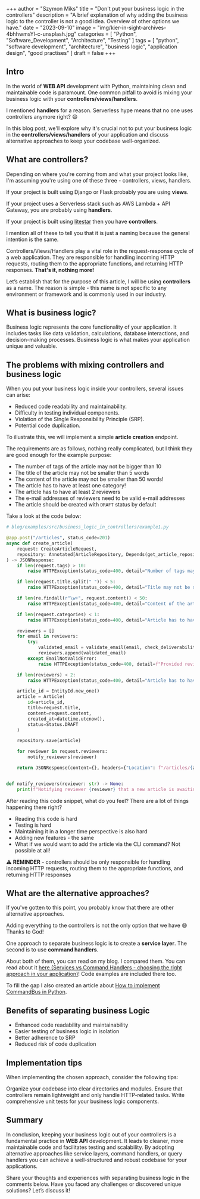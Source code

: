 +++
author = "Szymon Miks"
title = "Don't put your business logic in the controllers"
description = "A brief explanation of why adding the business logic to the controller is not a good idea. Overview of other options we have."
date = "2023-09-10"
image = "img/kier-in-sight-archives-4bhhwmsYl-c-unsplash.jpg"
categories = [
     "Python", "Software_Development", "Architecture", "Testing"
]
tags = [
    "python",
    "software development",
    "architecture",
    "business logic",
    "application design",
    "good practises"
]
draft = false
+++

## Intro

In the world of **WEB API** development with Python, maintaining clean and maintainable code is paramount.
One common pitfall to avoid is mixing your business logic with your **controllers/views/handlers**.

I mentioned **handlers** for a reason.
Serverless hype means that no one uses controllers anymore right? :smile:

In this blog post, we'll explore why it's crucial not to put your business logic in the **controllers/views/handlers**
of your application and discuss alternative approaches to keep your codebase well-organized.


## What are controllers?

Depending on where you're coming from and what your project looks like,
I'm assuming you're using one of these three - controllers, views, handlers.

If your project is built using Django or Flask probably you are using **views**.

If your project uses a Serverless stack such as AWS Lambda + API Gateway, you are probably using **handlers**.

If your project is built using [litestar](https://litestar.dev/) then you have **controllers**.

I mention all of these to tell you that it is just a naming because the general intention is the same.

Controllers/Views/Handlers play a vital role in the request-response cycle of a web application.
They are responsible for handling incoming HTTP requests, routing them to the appropriate functions, and returning HTTP responses.
**That's it, nothing more!**

Let’s establish that for the purpose of this article, I will be using **controllers** as a name.
The reason is simple - this name is not specific to any environment or framework and is commonly used in our industry.


## What is business logic?

Business logic represents the core functionality of your application.
It includes tasks like data validation, calculations, database interactions, and decision-making processes.
Business logic is what makes your application unique and valuable.

## The problems with mixing controllers and business logic

When you put your business logic inside your controllers, several issues can arise:

- Reduced code readability and maintainability.
- Difficulty in testing individual components.
- Violation of the Single Responsibility Principle (SRP).
- Potential code duplication.


To illustrate this, we will implement a simple **article creation** endpoint.

The requirements are as follows, nothing really complicated, but I think they are good enough for the example purpose:
- The number of tags of the article may not be bigger than 10
- The title of the article may not be smaller than 5 words
- The content of the article may not be smaller than 50 words!
- The article has to have at least one category!
- The article has to have at least 2 reviewers
- The e-mail addresses of reviewers need to be valid e-mail addresses
- The article should be created with `DRAFT` status by default

Take a look at the code below:

```python
# blog/examples/src/business_logic_in_controllers/example1.py

@app.post("/articles", status_code=201)
async def create_article(
    request: CreateArticleRequest,
    repository: Annotated[ArticleRepository, Depends(get_article_repository)]
) -> JSONResponse:
    if len(request.tags) > 10:
        raise HTTPException(status_code=400, detail="Number of tags may not be bigger than 10!")

    if len(request.title.split(" ")) < 5:
        raise HTTPException(status_code=400, detail="Title may not be smaller than 5 words!")

    if len(re.findall(r"\w+", request.content)) < 50:
        raise HTTPException(status_code=400, detail="Content of the article may not be smaller than 50 words!")

    if len(request.categories) < 1:
        raise HTTPException(status_code=400, detail="Article has to have at least one category!")

    reviewers = []
    for email in reviewers:
        try:
            validated_email = validate_email(email, check_deliverability=False)
            reviewers.append(validated_email)
        except EmailNotValidError:
            raise HTTPException(status_code=400, detail=f"Provided reviewer email address `{email}` is not correct")

    if len(reviewers) < 2:
        raise HTTPException(status_code=400, detail="Article has to have at least 2 reviewers")

    article_id = EntityId.new_one()
    article = Article(
        id=article_id,
        title=request.title,
        content=request.content,
        created_at=datetime.utcnow(),
        status=Status.DRAFT
    )

    repository.save(article)

    for reviewer in request.reviewers:
        notify_reviewers(reviewer)

    return JSONResponse(content={}, headers={"Location": f"/articles/{article.id}"})


def notify_reviewers(reviewer: str) -> None:
    print(f"Notifying reviewer {reviewer} that a new article is awaiting his review!")
```

After reading this code snippet, what do you feel? There are a lot of things happening there right?

- Reading this code is hard
- Testing is hard
- Maintaining it in a longer time perspective is also hard
- Adding new features - the same
- What if we would want to add the article via the CLI command? Not possible at all!

:warning: **REMINDER**  - controllers should be only responsible for handling incoming HTTP requests,
routing them to the appropriate functions, and returning HTTP responses


## What are the alternative approaches?

If you've gotten to this point, you probably know that there are other alternative approaches.

Adding everything to the controllers is not the only option that we have :smile: Thanks to God!

One approach to separate business logic is to create a **service layer**.
The second is to use **command handlers**.

About both of them, you can read on my blog. I compared them.
You can read about it [here (Services vs Command Handlers - choosing the right approach in your application)](/p/services-vs-command-handlers/)!
Code examples are included there too.

To fill the gap I also created an article about [How to implement CommandBus in Python](/p/how-to-implement-commandbus-in-python/).


## Benefits of separating business Logic

- Enhanced code readability and maintainability
- Easier testing of business logic in isolation
- Better adherence to SRP
- Reduced risk of code duplication

## Implementation tips

When implementing the chosen approach, consider the following tips:

Organize your codebase into clear directories and modules.
Ensure that controllers remain lightweight and only handle HTTP-related tasks.
Write comprehensive unit tests for your business logic components.


## Summary

In conclusion, keeping your business logic out of your controllers is a fundamental practice in **WEB API** development.
It leads to cleaner, more maintainable code and facilitates testing and scalability.
By adopting alternative approaches like service layers, command handlers, or query handlers you can achieve a well-structured and robust codebase for your applications.

Share your thoughts and experiences with separating business logic in the comments below.
Have you faced any challenges or discovered unique solutions?
Let’s discuss it!
